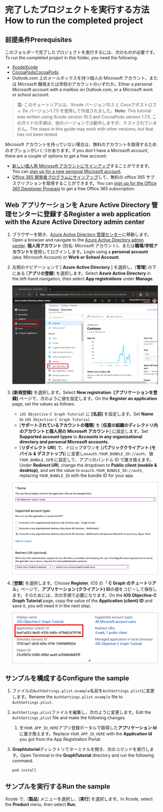 # <a name="how-to-run-the-completed-project"></a><span data-ttu-id="f70a2-101">完了したプロジェクトを実行する方法</span><span class="sxs-lookup"><span data-stu-id="f70a2-101">How to run the completed project</span></span>

## <a name="prerequisites"></a><span data-ttu-id="f70a2-102">前提条件</span><span class="sxs-lookup"><span data-stu-id="f70a2-102">Prerequisites</span></span>

<span data-ttu-id="f70a2-103">このフォルダーで完了したプロジェクトを実行するには、次のものが必要です。</span><span class="sxs-lookup"><span data-stu-id="f70a2-103">To run the completed project in this folder, you need the following:</span></span>

- [<span data-ttu-id="f70a2-104">Xcode</span><span class="sxs-lookup"><span data-stu-id="f70a2-104">Xcode</span></span>](https://developer.apple.com/xcode/)
- [<span data-ttu-id="f70a2-105">CocoaPods</span><span class="sxs-lookup"><span data-stu-id="f70a2-105">CocoaPods</span></span>](https://cocoapods.org)
- <span data-ttu-id="f70a2-106">Outlook.com 上のメールボックスを持つ個人の Microsoft アカウント、または Microsoft 職場または学校のアカウントのいずれか。</span><span class="sxs-lookup"><span data-stu-id="f70a2-106">Either a personal Microsoft account with a mailbox on Outlook.com, or a Microsoft work or school account.</span></span>

> <span data-ttu-id="f70a2-107">**注:** このチュートリアルは、Xcode バージョン10.3 と Cocoアポストロフィ Ds バージョン1.7.5 を使用して作成されました。</span><span class="sxs-lookup"><span data-stu-id="f70a2-107">**Note:** This tutorial was written using Xcode version 10.3 and CocoaPods version 1.7.5.</span></span> <span data-ttu-id="f70a2-108">このガイドの手順は、他のバージョンでは動作しますが、テストされていません。</span><span class="sxs-lookup"><span data-stu-id="f70a2-108">The steps in this guide may work with other versions, but that has not been tested.</span></span>

<span data-ttu-id="f70a2-109">Microsoft アカウントを持っていない場合は、無料のアカウントを取得するためのオプションがいくつかあります。</span><span class="sxs-lookup"><span data-stu-id="f70a2-109">If you don't have a Microsoft account, there are a couple of options to get a free account:</span></span>

- <span data-ttu-id="f70a2-110">[新しい個人用 Microsoft アカウントにサインアップ](https://signup.live.com/signup?wa=wsignin1.0&rpsnv=12&ct=1454618383&rver=6.4.6456.0&wp=MBI_SSL_SHARED&wreply=https://mail.live.com/default.aspx&id=64855&cbcxt=mai&bk=1454618383&uiflavor=web&uaid=b213a65b4fdc484382b6622b3ecaa547&mkt=E-US&lc=1033&lic=1)することができます。</span><span class="sxs-lookup"><span data-stu-id="f70a2-110">You can [sign up for a new personal Microsoft account](https://signup.live.com/signup?wa=wsignin1.0&rpsnv=12&ct=1454618383&rver=6.4.6456.0&wp=MBI_SSL_SHARED&wreply=https://mail.live.com/default.aspx&id=64855&cbcxt=mai&bk=1454618383&uiflavor=web&uaid=b213a65b4fdc484382b6622b3ecaa547&mkt=E-US&lc=1033&lic=1).</span></span>
- <span data-ttu-id="f70a2-111">[Office 365 開発者プログラムにサインアップ](https://developer.microsoft.com/office/dev-program)して、無料の office 365 サブスクリプションを取得することができます。</span><span class="sxs-lookup"><span data-stu-id="f70a2-111">You can [sign up for the Office 365 Developer Program](https://developer.microsoft.com/office/dev-program) to get a free Office 365 subscription.</span></span>

## <a name="register-a-web-application-with-the-azure-active-directory-admin-center"></a><span data-ttu-id="f70a2-112">Web アプリケーションを Azure Active Directory 管理センターに登録する</span><span class="sxs-lookup"><span data-stu-id="f70a2-112">Register a web application with the Azure Active Directory admin center</span></span>

1. <span data-ttu-id="f70a2-113">ブラウザーを開き、[Azure Active Directory 管理センター](https://aad.portal.azure.com)に移動します。</span><span class="sxs-lookup"><span data-stu-id="f70a2-113">Open a browser and navigate to the [Azure Active Directory admin center](https://aad.portal.azure.com).</span></span> <span data-ttu-id="f70a2-114">**個人用アカウント** (別名: Microsoft アカウント)、または**職場/学校アカウント**を使用してログインします。</span><span class="sxs-lookup"><span data-stu-id="f70a2-114">Login using a **personal account** (aka: Microsoft Account) or **Work or School Account**.</span></span>

1. <span data-ttu-id="f70a2-115">左側のナビゲーションで [ **Azure Active Directory** ] を選択し、[**管理**] の下にある [**アプリの登録**] を選択します。</span><span class="sxs-lookup"><span data-stu-id="f70a2-115">Select **Azure Active Directory** in the left-hand navigation, then select **App registrations** under **Manage**.</span></span>

    ![<span data-ttu-id="f70a2-116">アプリの登録のスクリーンショット</span><span class="sxs-lookup"><span data-stu-id="f70a2-116">A screenshot of the App registrations</span></span> ](/tutorial/images/aad-portal-app-registrations.png)

1. <span data-ttu-id="f70a2-117">**[新規登録]** を選択します。</span><span class="sxs-lookup"><span data-stu-id="f70a2-117">Select **New registration**.</span></span> <span data-ttu-id="f70a2-118">**[アプリケーションを登録]** ページで、次のように値を設定します。</span><span class="sxs-lookup"><span data-stu-id="f70a2-118">On the **Register an application** page, set the values as follows.</span></span>

    - <span data-ttu-id="f70a2-119">`iOS Objective-C Graph Tutorial` に **[名前]** を設定します。</span><span class="sxs-lookup"><span data-stu-id="f70a2-119">Set **Name** to `iOS Objective-C Graph Tutorial`.</span></span>
    - <span data-ttu-id="f70a2-120">[**サポートされているアカウントの種類**] を [**任意の組織のディレクトリ内のアカウントと個人用の Microsoft アカウント**] に設定します。</span><span class="sxs-lookup"><span data-stu-id="f70a2-120">Set **Supported account types** to **Accounts in any organizational directory and personal Microsoft accounts**.</span></span>
    - <span data-ttu-id="f70a2-121">[**リダイレクト URI**] で、ドロップダウンを [**パブリッククライアント (モバイル & デスクトップ)**] に変更し`msauth.YOUR_BUNDLE_ID://auth`、値`YOUR_BUNDLE_ID`をに設定して、アプリのバンドル ID で置き換えます。</span><span class="sxs-lookup"><span data-stu-id="f70a2-121">Under **Redirect URI**, change the dropdown to **Public client (mobile & desktop)**, and set the value to `msauth.YOUR_BUNDLE_ID://auth`, replacing `YOUR_BUNDLE_ID` with the bundle ID for your app.</span></span>

    ![[アプリケーションの登録] ページのスクリーンショット](/tutorial/images/aad-register-an-app.png)

1. <span data-ttu-id="f70a2-123">[**登録**] を選択します。</span><span class="sxs-lookup"><span data-stu-id="f70a2-123">Choose **Register**.</span></span> <span data-ttu-id="f70a2-124">IOS の「 **C Graph のチュートリアル**」ページで、**アプリケーション (クライアント) ID**の値をコピーして保存します。そのためには、次の手順で必要になります。</span><span class="sxs-lookup"><span data-stu-id="f70a2-124">On the **iOS Objective-C Graph Tutorial** page, copy the value of the **Application (client) ID** and save it, you will need it in the next step.</span></span>

    ![新しいアプリの登録のアプリケーション ID のスクリーンショット](/tutorial/images/aad-application-id.png)

## <a name="configure-the-sample"></a><span data-ttu-id="f70a2-126">サンプルを構成する</span><span class="sxs-lookup"><span data-stu-id="f70a2-126">Configure the sample</span></span>

1. <span data-ttu-id="f70a2-127">ファイルの`AuthSettings.plist.example`名前を`AuthSettings.plist`に変更します。</span><span class="sxs-lookup"><span data-stu-id="f70a2-127">Rename the `AuthSettings.plist.example` file to `AuthSettings.plist`.</span></span>
1. <span data-ttu-id="f70a2-128">`AuthSettings.plist`ファイルを編集し、次のように変更します。</span><span class="sxs-lookup"><span data-stu-id="f70a2-128">Edit the `AuthSettings.plist` file and make the following changes.</span></span>
    1. <span data-ttu-id="f70a2-129">を`YOUR_APP_ID_HERE`アプリ登録ポータルで取得した**アプリケーション Id**に置き換えます。</span><span class="sxs-lookup"><span data-stu-id="f70a2-129">Replace `YOUR_APP_ID_HERE` with the **Application Id** you got from the App Registration Portal.</span></span>
1. <span data-ttu-id="f70a2-130">**Graphtutorial**ディレクトリでターミナルを開き、次のコマンドを実行します。</span><span class="sxs-lookup"><span data-stu-id="f70a2-130">Open Terminal in the **GraphTutorial** directory and run the following command.</span></span>

    ```Shell
    pod install
    ```

## <a name="run-the-sample"></a><span data-ttu-id="f70a2-131">サンプルを実行する</span><span class="sxs-lookup"><span data-stu-id="f70a2-131">Run the sample</span></span>

<span data-ttu-id="f70a2-132">Xcode で、[**製品**] メニューを選択し、[**実行**] を選択します。</span><span class="sxs-lookup"><span data-stu-id="f70a2-132">In Xcode, select the **Product** menu, then select **Run**.</span></span>
